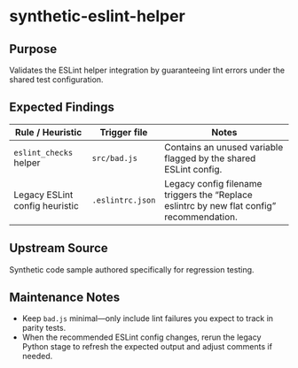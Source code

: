 # synthetic-eslint-helper

## Purpose

Validates the ESLint helper integration by guaranteeing lint errors under the shared test configuration.

## Expected Findings

| Rule / Heuristic | Trigger file | Notes |
| ---------------- | ------------ | ----- |
| `eslint_checks` helper | `src/bad.js` | Contains an unused variable flagged by the shared ESLint config. |
| Legacy ESLint config heuristic | `.eslintrc.json` | Legacy config filename triggers the “Replace eslintrc by new flat config” recommendation. |

## Upstream Source

Synthetic code sample authored specifically for regression testing.

## Maintenance Notes

- Keep `bad.js` minimal—only include lint failures you expect to track in parity tests.
- When the recommended ESLint config changes, rerun the legacy Python stage to refresh the expected output and adjust comments if needed.
